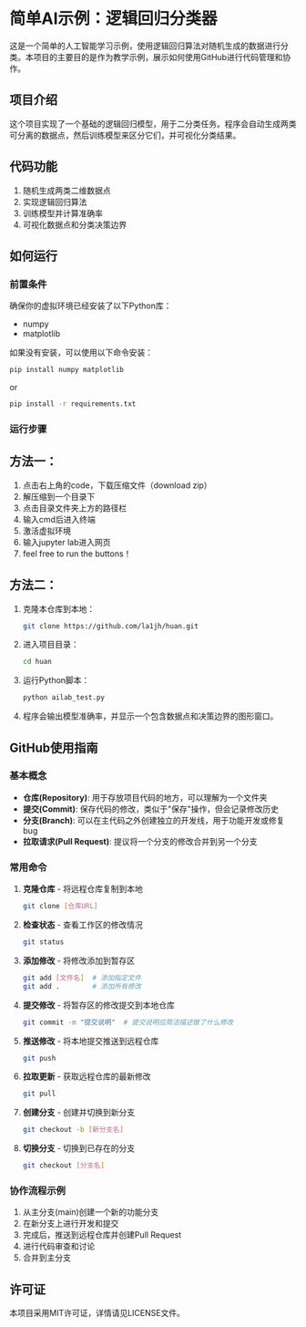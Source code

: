 # 简单AI示例：逻辑回归分类器

这是一个简单的人工智能学习示例，使用逻辑回归算法对随机生成的数据进行分类。本项目的主要目的是作为教学示例，展示如何使用GitHub进行代码管理和协作。

## 项目介绍

这个项目实现了一个基础的逻辑回归模型，用于二分类任务。程序会自动生成两类可分离的数据点，然后训练模型来区分它们，并可视化分类结果。


## 代码功能

1. 随机生成两类二维数据点
2. 实现逻辑回归算法
3. 训练模型并计算准确率
4. 可视化数据点和分类决策边界

## 如何运行

### 前置条件

确保你的虚拟环境已经安装了以下Python库：
- numpy
- matplotlib

如果没有安装，可以使用以下命令安装：
```bash
pip install numpy matplotlib
```
or
```bash
pip install -r requirements.txt
```
### 运行步骤
## 方法一：

1. 点击右上角的code，下载压缩文件（download zip）
2. 解压缩到一个目录下
3. 点击目录文件夹上方的路径栏
4. 输入cmd后进入终端
5. 激活虚拟环境
6. 输入jupyter lab进入网页
7. feel free to run the buttons！





## 方法二：
1. 克隆本仓库到本地：
   ```bash
   git clone https://github.com/la1jh/huan.git
   ```

2. 进入项目目录：
   ```bash
   cd huan
   ```

3. 运行Python脚本：
   ```bash
   python ailab_test.py
   ```

4. 程序会输出模型准确率，并显示一个包含数据点和决策边界的图形窗口。

## GitHub使用指南

### 基本概念

- **仓库(Repository)**: 用于存放项目代码的地方，可以理解为一个文件夹
- **提交(Commit)**: 保存代码的修改，类似于"保存"操作，但会记录修改历史
- **分支(Branch)**: 可以在主代码之外创建独立的开发线，用于功能开发或修复bug
- **拉取请求(Pull Request)**: 提议将一个分支的修改合并到另一个分支

### 常用命令

1. **克隆仓库** - 将远程仓库复制到本地
   ```bash
   git clone [仓库URL]
   ```

2. **检查状态** - 查看工作区的修改情况
   ```bash
   git status
   ```

3. **添加修改** - 将修改添加到暂存区
   ```bash
   git add [文件名]  # 添加指定文件
   git add .        # 添加所有修改
   ```

4. **提交修改** - 将暂存区的修改提交到本地仓库
   ```bash
   git commit -m "提交说明"  # 提交说明应简洁描述做了什么修改
   ```

5. **推送修改** - 将本地提交推送到远程仓库
   ```bash
   git push
   ```

6. **拉取更新** - 获取远程仓库的最新修改
   ```bash
   git pull
   ```

7. **创建分支** - 创建并切换到新分支
   ```bash
   git checkout -b [新分支名]
   ```

8. **切换分支** - 切换到已存在的分支
   ```bash
   git checkout [分支名]
   ```

### 协作流程示例

1. 从主分支(main)创建一个新的功能分支
2. 在新分支上进行开发和提交
3. 完成后，推送到远程仓库并创建Pull Request
4. 进行代码审查和讨论
5. 合并到主分支

## 许可证

本项目采用MIT许可证，详情请见LICENSE文件。
